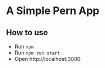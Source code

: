 # A Simple Pern App

## How to use

- Run `npm`
- Run `npm run start`
- Open http://localhost:3000

